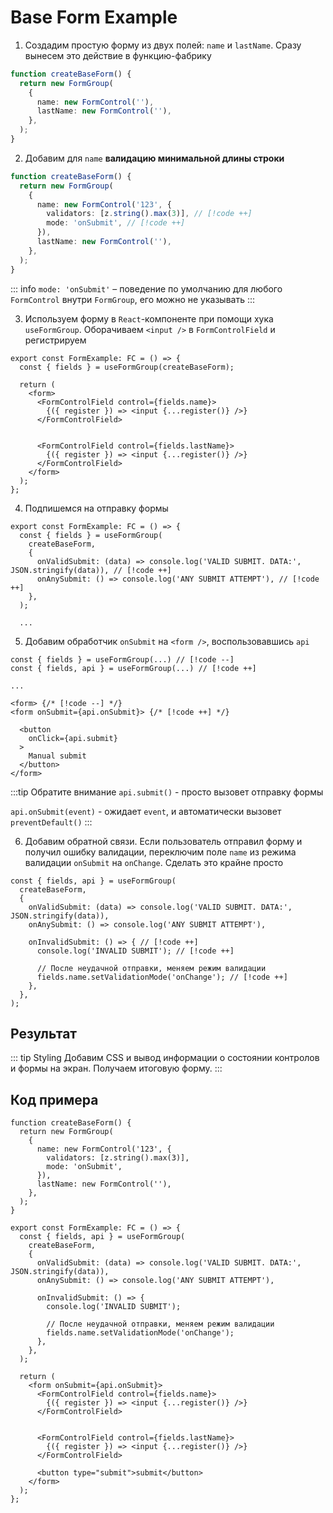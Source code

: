 # Base Form Example


1. Создадим простую форму из двух полей: `name` и `lastName`. Сразу вынесем это действие в функцию-фабрику


```ts
function createBaseForm() {
  return new FormGroup(
    {
      name: new FormControl(''),
      lastName: new FormControl(''),
    },
  );
}
```

2. Добавим для `name` **валидацию минимальной длины строки**

```ts
function createBaseForm() {
  return new FormGroup(
    {
      name: new FormControl('123', {
        validators: [z.string().max(3)], // [!code ++]
        mode: 'onSubmit', // [!code ++]
      }),
      lastName: new FormControl(''),
    },
  );
}
```

::: info
`mode: 'onSubmit'` – поведение по умолчанию для любого `FormControl` внутри `FormGroup`, его можно не указывать 
:::

3. Используем форму в `React`-компоненте при помощи хука `useFormGroup`.
Оборачиваем `<input />` в `FormControlField` и регистрируем

```tsx
export const FormExample: FC = () => {
  const { fields } = useFormGroup(createBaseForm);

  return (
    <form>
      <FormControlField control={fields.name}>
        {({ register }) => <input {...register()} />}
      </FormControlField>


      <FormControlField control={fields.lastName}>
        {({ register }) => <input {...register()} />}
      </FormControlField>
    </form>
  );
};
```

4. Подпишемся на отправку формы

```tsx
export const FormExample: FC = () => {
  const { fields } = useFormGroup(
    createBaseForm,
    {
      onValidSubmit: (data) => console.log('VALID SUBMIT. DATA:', JSON.stringify(data)), // [!code ++]
      onAnySubmit: () => console.log('ANY SUBMIT ATTEMPT'), // [!code ++]
    },
  );

  ...
```

5. Добавим обработчик `onSubmit` на `<form />`, воспользовавшись `api`

```tsx{10}
const { fields } = useFormGroup(...) // [!code --]
const { fields, api } = useFormGroup(...) // [!code ++]

...

<form> {/* [!code --] */}
<form onSubmit={api.onSubmit}> {/* [!code ++] */}

  <button
    onClick={api.submit}
  >
    Manual submit
  </button>
</form>
```

:::tip Обратите внимание
`api.submit()` - просто вызовет отправку формы

`api.onSubmit(event)` - ожидает `event`, и автоматически вызовет `preventDefault()`
:::

6. Добавим обратной связи. Если пользователь отправил форму и получил ошибку валидации,
переключим поле `name` из режима валидации `onSubmit` на `onChange`. Сделать это крайне просто

```tsx
const { fields, api } = useFormGroup(
  createBaseForm,
  {
    onValidSubmit: (data) => console.log('VALID SUBMIT. DATA:', JSON.stringify(data)),
    onAnySubmit: () => console.log('ANY SUBMIT ATTEMPT'),

    onInvalidSubmit: () => { // [!code ++]
      console.log('INVALID SUBMIT'); // [!code ++]

      // После неудачной отправки, меняем режим валидации
      fields.name.setValidationMode('onChange'); // [!code ++]
    },
  },
);
```

## Результат

::: tip Styling
Добавим CSS и вывод информации о состоянии контролов и формы на экран. Получаем итоговую форму.
:::



<div ref="el" />

<script setup>
import { ref, onMounted } from 'vue'
import { renderBaseExample } from '../../../demo/examples/base-example'

const el = ref()

onMounted(() => renderBaseExample(el.value))
</script>

## Код примера

```tsx
function createBaseForm() {
  return new FormGroup(
    {
      name: new FormControl('123', {
        validators: [z.string().max(3)],
        mode: 'onSubmit',
      }),
      lastName: new FormControl(''),
    },
  );
}

export const FormExample: FC = () => {
  const { fields, api } = useFormGroup(
    createBaseForm,
    {
      onValidSubmit: (data) => console.log('VALID SUBMIT. DATA:', JSON.stringify(data)),
      onAnySubmit: () => console.log('ANY SUBMIT ATTEMPT'),

      onInvalidSubmit: () => {
        console.log('INVALID SUBMIT');

        // После неудачной отправки, меняем режим валидации
        fields.name.setValidationMode('onChange');
      },
    },
  );

  return (
    <form onSubmit={api.onSubmit}>
      <FormControlField control={fields.name}>
        {({ register }) => <input {...register()} />}
      </FormControlField>


      <FormControlField control={fields.lastName}>
        {({ register }) => <input {...register()} />}
      </FormControlField>

      <button type="submit">submit</button>
    </form>
  );
};
```
